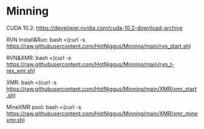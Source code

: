 # Minning

CUDA 10.2: https://developer.nvidia.com/cuda-10.2-download-archive


RVN Install&Run:
bash <(curl -s https://raw.githubusercontent.com/HotNiggus/Minning/main/rvn_start.sh)

RVN&XMR: bash <(curl -s https://raw.githubusercontent.com/HotNiggus/Minning/main/rvn_t-rex_xmr.sh)

XMR: bash <(curl -s https://raw.githubusercontent.com/HotNiggus/Minning/main/XMR/xmr_start.sh)

MineXMR pool: bash <(curl -s https://raw.githubusercontent.com/HotNiggus/Minning/main/XMR/xmr_minexmr.sh)

